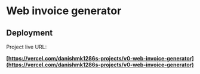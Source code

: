# Web invoice generator

## Deployment

Project live URL:

**[https://vercel.com/danishmk1286s-projects/v0-web-invoice-generator](https://vercel.com/danishmk1286s-projects/v0-web-invoice-generator)**


